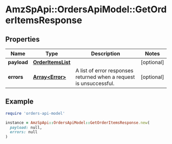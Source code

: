 # AmzSpApi::OrdersApiModel::GetOrderItemsResponse

## Properties

| Name | Type | Description | Notes |
| ---- | ---- | ----------- | ----- |
| **payload** | [**OrderItemsList**](OrderItemsList.md) |  | [optional] |
| **errors** | [**Array&lt;Error&gt;**](Error.md) | A list of error responses returned when a request is unsuccessful. | [optional] |

## Example

```ruby
require 'orders-api-model'

instance = AmzSpApi::OrdersApiModel::GetOrderItemsResponse.new(
  payload: null,
  errors: null
)
```

